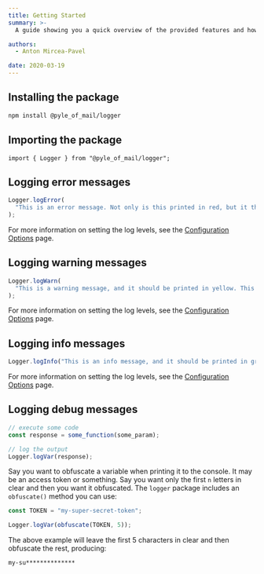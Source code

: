 ```yaml
---
title: Getting Started
summary: >-
  A guide showing you a quick overview of the provided features and how to use them.

authors:
  - Anton Mircea-Pavel

date: 2020-03-19
---
```


## Installing the package

```bash
npm install @pyle_of_mail/logger
```

## Importing the package

```node
import { Logger } from "@pyle_of_mail/logger";
```

## Logging error messages

```javascript
Logger.logError(
  "This is an error message. Not only is this printed in red, but it throws an error and stops code execution."
);
```

For more information on setting the log levels, see the [Configuration Options](./configuration-options.md) page.

## Logging warning messages

```javascript
Logger.logWarn(
  "This is a warning message, and it should be printed in yellow. This probably means something went wrong, but not wrong enough as to quit execution."
);
```

For more information on setting the log levels, see the [Configuration Options](./configuration-options.md) page.

## Logging info messages

```javascript
Logger.logInfo("This is an info message, and it should be printed in green.");
```

For more information on setting the log levels, see the [Configuration Options](./configuration-options.md) page.

## Logging debug messages

```javascript
// execute some code
const response = some_function(some_param);

// log the output
Logger.logVar(response);
```

Say you want to obfuscate a variable when printing it to the console. It may be an access token or something. Say you want only the first `n` letters in clear and then you want it obfuscated. The `logger` package includes an `obfuscate()` method you can use:

```javascript
const TOKEN = "my-super-secret-token";

Logger.logVar(obfuscate(TOKEN, 5));
```

The above example will leave the first 5 characters in clear and then obfuscate the rest, producing:

```bash
my-su**************
```
